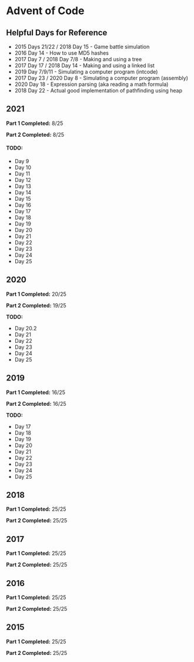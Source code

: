 # Advent of Code

## Helpful Days for Reference
* 2015 Days 21/22 / 2018 Day 15 - Game battle simulation
* 2016 Day 14 - How to use MD5 hashes
* 2017 Day 7 / 2018 Day 7/8 - Making and using a tree
* 2017 Day 17 / 2018 Day 14 - Making and using a linked list
* 2019 Day 7/9/11 - Simulating a computer program (intcode)
* 2017 Day 23 / 2020 Day 8 - Simulating a computer program (assembly)
* 2020 Day 18 - Expression parsing (aka reading a math formula)
* 2018 Day 22 - Actual good implementation of pathfinding using heap

## 2021
**Part 1 Completed:** 8/25

**Part 2 Completed:** 8/25

#### TODO:
* Day 9
* Day 10
* Day 11
* Day 12
* Day 13
* Day 14
* Day 15
* Day 16
* Day 17
* Day 18
* Day 19
* Day 20
* Day 21
* Day 22
* Day 23
* Day 24
* Day 25

## 2020
**Part 1 Completed:** 20/25

**Part 2 Completed:** 19/25

**TODO:**
* Day 20.2
* Day 21
* Day 22
* Day 23
* Day 24
* Day 25

## 2019
**Part 1 Completed:** 16/25

**Part 2 Completed:** 16/25

**TODO:**
* Day 17
* Day 18
* Day 19
* Day 20
* Day 21
* Day 22
* Day 23
* Day 24
* Day 25

## 2018
**Part 1 Completed:** 25/25

**Part 2 Completed:** 25/25

## 2017
**Part 1 Completed:** 25/25

**Part 2 Completed:** 25/25

## 2016
**Part 1 Completed:** 25/25

**Part 2 Completed:** 25/25

## 2015
**Part 1 Completed:** 25/25

**Part 2 Completed:** 25/25
